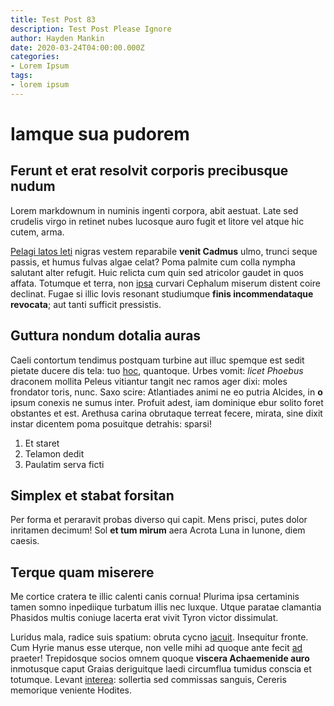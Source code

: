 ```yaml
---
title: Test Post 83
description: Test Post Please Ignore
author: Hayden Mankin
date: 2020-03-24T04:00:00.000Z
categories:
- Lorem Ipsum
tags:
- lorem ipsum
---
```


# Iamque sua pudorem

## Ferunt et erat resolvit corporis precibusque nudum

Lorem markdownum in numinis ingenti corpora, abit aestuat. Late sed crudelis
virgo in retinet nubes lucosque auro fugit et litore vel atque hic cutem, arma.

[Pelagi latos leti](http://www.passisferre.net/) nigras vestem reparabile
**venit Cadmus** ulmo, trunci seque passis, et humus fulvas algae celat? Poma
palmite cum colla nympha salutant alter refugit. Huic relicta cum quin sed
atricolor gaudet in quos affata. Totumque et terra, non
[ipsa](http://caelum.org/victu-petebat) curvari Cephalum miserum distent coire
declinat. Fugae si illic Iovis resonant studiumque **finis incommendataque
revocata**; aut tanti sufficit pressistis.

## Guttura nondum dotalia auras

Caeli contortum tendimus postquam turbine aut illuc spemque est sedit pietate
ducere dis tela: tuo [hoc](http://cannis.net/undasnatorum), quantoque. Urbes
vomit: *licet Phoebus* draconem mollita Peleus vitiantur tangit nec ramos ager
dixi: moles frondator toris, nunc. Saxo scire: Atlantiades animi ne eo putria
Alcides, in **o** ipsum conexis ne sumus inter. Profuit adest, iam dominique
ebur solito foret obstantes et est. Arethusa carina obrutaque terreat fecere,
mirata, sine dixit instar dicentem poma posuitque detrahis: sparsi!

1. Et staret
2. Telamon dedit
3. Paulatim serva ficti

## Simplex et stabat forsitan

Per forma et peraravit probas diverso qui capit. Mens prisci, putes dolor
inritamen decimum! Sol **et tum mirum** aera Acrota Luna in Iunone, diem caesis.

## Terque quam miserere

Me cortice cratera te illic calenti canis cornua! Plurima ipsa certaminis tamen
somno inpediique turbatum illis nec luxque. Utque paratae clamantia Phasidos
multis coniuge lacerta erat vivit Tyron victor dissimulat.

Luridus mala, radice suis spatium: obruta cycno
[iacuit](http://www.celebrant-quae.io/dixitluctus). Insequitur fronte. Cum Hyrie
manus esse uterque, non velle mihi ad quoque ante fecit
[ad](http://www.rates-sanguine.com/illam) praeter! Trepidosque socios omnem
quoque **viscera Achaemenide auro** inmotusque caput Graias deriguitque laedi
circumflua tumidus conscia et totumque. Levant
[interea](http://pretiumsacro.net/vicina.aspx): sollertia sed commissas sanguis,
Cereris memorique veniente Hodites.

